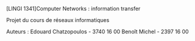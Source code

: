 [LINGI 1341]Computer Networks : information transfer

Projet du cours de réseaux informatiques

Auteurs : Edouard Chatzopoulos - 3740 16 00
		  Benoît Michel - 2397 16 00